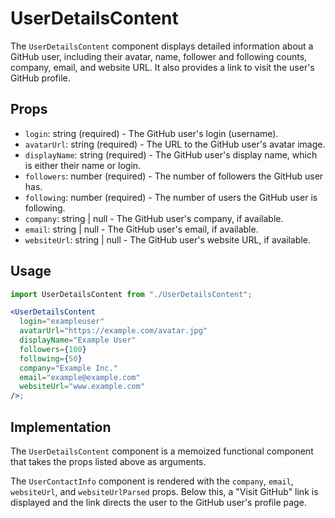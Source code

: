 # UserDetailsContent

The `UserDetailsContent` component displays detailed information about a GitHub user, including their avatar, name, follower and following counts, company, email, and website URL. It also provides a link to visit the user's GitHub profile.

## Props

- `login`: string (required) - The GitHub user's login (username).
- `avatarUrl`: string (required) - The URL to the GitHub user's avatar image.
- `displayName`: string (required) - The GitHub user's display name, which is either their name or login.
- `followers`: number (required) - The number of followers the GitHub user has.
- `following`: number (required) - The number of users the GitHub user is following.
- `company`: string | null - The GitHub user's company, if available.
- `email`: string | null - The GitHub user's email, if available.
- `websiteUrl`: string | null - The GitHub user's website URL, if available.

## Usage

```jsx
import UserDetailsContent from "./UserDetailsContent";

<UserDetailsContent
  login="exampleuser"
  avatarUrl="https://example.com/avatar.jpg"
  displayName="Example User"
  followers={100}
  following={50}
  company="Example Inc."
  email="example@example.com"
  websiteUrl="www.example.com"
/>;
```

## Implementation

The `UserDetailsContent` component is a memoized functional component that takes the props listed above as arguments.

The `UserContactInfo` component is rendered with the `company`, `email`, `websiteUrl`, and `websiteUrlParsed` props. Below this, a "Visit GitHub" link is displayed and the link directs the user to the GitHub user's profile page.
